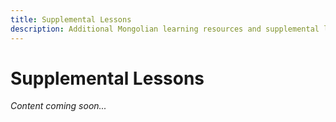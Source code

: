 ```yaml
---
title: Supplemental Lessons
description: Additional Mongolian learning resources and supplemental lessons
---
```


# Supplemental Lessons

*Content coming soon...*